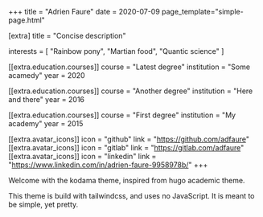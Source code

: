 +++
title = "Adrien Faure"
date = 2020-07-09
page_template="simple-page.html"

[extra]
title = "Concise description"

interests = [
  "Rainbow pony",
  "Martian food",
  "Quantic science"
]

[[extra.education.courses]]
  course = "Latest degree"
  institution = "Some acamedy"
  year = 2020

[[extra.education.courses]]
  course = "Another degree"
  institution = "Here and there"
  year = 2016

[[extra.education.courses]]
  course = "First degree"
  institution = "My academy"
  year = 2015

[[extra.avatar_icons]]
  icon = "github"
  link = "https://github.com/adfaure"
[[extra.avatar_icons]]
  icon = "gitlab"
  link = "https://gitlab.com/adfaure"
[[extra.avatar_icons]]
  icon = "linkedin"
  link = "https://www.linkedin.com/in/adrien-faure-9958978b/"
+++

Welcome with the kodama theme, inspired from hugo academic theme.

This theme is build with tailwindcss, and uses no JavaScript. It is meant to be simple, yet pretty.
